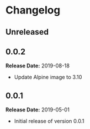 # Changelog

## Unreleased

## 0.0.2

**Release Date:** 2019-08-18

- Update Alpine image to 3.10

## 0.0.1

**Release Date:** 2019-05-01

- Initial release of version 0.0.1
